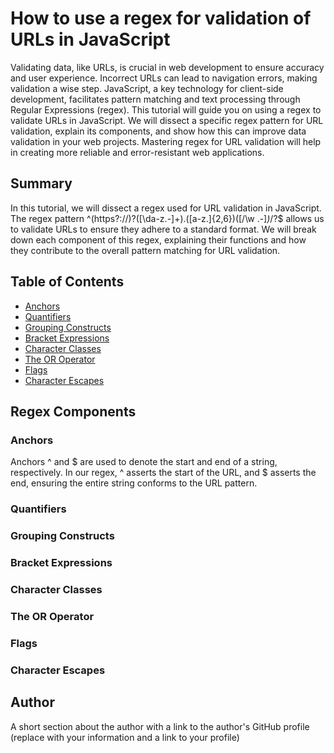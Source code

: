 # How to use a regex for validation of URLs in JavaScript

Validating data, like URLs, is crucial in web development to ensure accuracy and user experience. Incorrect URLs can lead to navigation errors, making validation a wise step. JavaScript, a key technology for client-side development, facilitates pattern matching and text processing through Regular Expressions (regex). This tutorial will guide you on using a regex to validate URLs in JavaScript. We will dissect a specific regex pattern for URL validation, explain its components, and show how this can improve data validation in your web projects. Mastering regex for URL validation will help in creating more reliable and error-resistant web applications.

## Summary

In this tutorial, we will dissect a regex used for URL validation in JavaScript. The regex pattern ^(https?:\/\/)?([\da-z\.-]+)\.([a-z\.]{2,6})([\/\w \.-]*)*\/?$ allows us to validate URLs to ensure they adhere to a standard format. We will break down each component of this regex, explaining their functions and how they contribute to the overall pattern matching for URL validation.


## Table of Contents

- [Anchors](#anchors)
- [Quantifiers](#quantifiers)
- [Grouping Constructs](#grouping-constructs)
- [Bracket Expressions](#bracket-expressions)
- [Character Classes](#character-classes)
- [The OR Operator](#the-or-operator)
- [Flags](#flags)
- [Character Escapes](#character-escapes)

## Regex Components

### Anchors
Anchors ^ and $ are used to denote the start and end of a string, respectively. In our regex, ^ asserts the start of the URL, and $ asserts the end, ensuring the entire string conforms to the URL pattern.

### Quantifiers

### Grouping Constructs

### Bracket Expressions

### Character Classes

### The OR Operator

### Flags

### Character Escapes

## Author

A short section about the author with a link to the author's GitHub profile (replace with your information and a link to your profile)